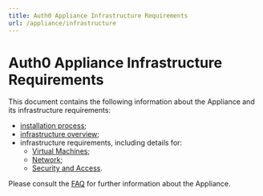 ```yaml
---
title: Auth0 Appliance Infrastructure Requirements
url: /appliance/infrastructure
---
```


# Auth0 Appliance Infrastructure Requirements

This document contains the following information about the Appliance and its infrastructure requirements:

* [installation process](/appliance/infrastructure/overview);
* [infrastructure overview](/appliance/infrastructure/infrastructure-overview);
* infrastructure requirements, including details for:
    * [Virtual Machines](/appliance/infrastructure/virtual-machines);
    * [Network](/appliance/infrastructure/network);
    * [Security and Access](/appliance/infrastructure/security).

Please consult the [FAQ](/appliance/infrastructure/faq) for further information about the Appliance.
